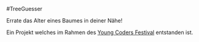 #TreeGuesser

Errate das Alter eines Baumes in deiner Nähe!

Ein Projekt welches im Rahmen des [Young Coders Festival](http://youngcoders.at) entstanden ist.
